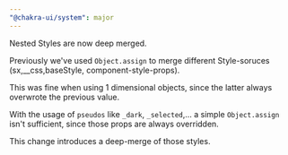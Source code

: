 ```yaml
---
"@chakra-ui/system": major
---
```


Nested Styles are now deep merged.

Previously we've used `Object.assign` to merge different Style-soruces
(sx,\_\_css,baseStyle, component-style-props).

This was fine when using 1 dimensional objects, since the latter always
overwrote the previous value.

With the usage of `pseudos` like `_dark`, `_selected`,... a simple
`Object.assign` isn't sufficient, since those props are always overridden.

This change introduces a deep-merge of those styles.
